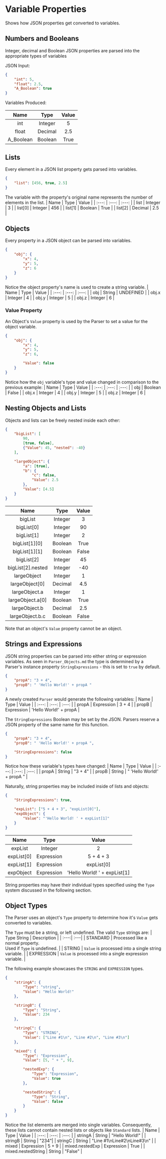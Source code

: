 # Variable Properties
Shows how JSON properties get converted to variables.

## Numbers and Booleans
Integer, decimal and Boolean JSON properties are parsed into the appropriate types of variables

JSON Input:

```json
{
    "int": 5,
    "float": 2.5,
    "A_Boolean": true
}
```
Variables Produced:

| Name | Type | Value |
| :---: | :---: | :---:  |
| int | Integer | 5 |
| float | Decimal | 2.5 |
| A_Boolean | Boolean | True |

## Lists
Every element in a JSON list property gets parsed into variables.

```json
{
    "list": [456, true, 2.5]
}
```

The variable with the property's original name represents the number of elements in the list.
| Name | Type | Value |
| :---: | :---: | :---:  |
| list | Integer | 3 |
| list[0] | Integer | 456 |
| list[1] | Boolean | True |
| list[2] | Decimal | 2.5 |

## Objects
Every property in a JSON object can be parsed into variables.

```json
{
    "obj": {
        "x": 4,
        "y": 5,
        "z": 6
    }
}
```
Notice the object property's name is used to create a string variable.
| Name | Type | Value |
| :---: | :---: | :---:  |
| obj | String | UNDEFINED |
| obj.x | Integer | 4 |
| obj.y | Integer | 5 |
| obj.z | Integer | 6 |


### Value Property
An Object's `Value` property is used by the Parser to set a value for the object variable.

```json
{
    "obj": {
        "x": 4,
        "y": 5,
        "z": 6,

        "Value": false
    }
}
```

Notice how the `obj` variable's type and value changed in comparison to the previous example:
| Name | Type | Value |
| :---: | :---: | :---:  |
| obj | Boolean | False |
| obj.x | Integer | 4 |
| obj.y | Integer | 5 |
| obj.z | Integer | 6 |

## Nesting Objects and Lists

Objects and lists can be freely nested inside each other:

```json
{
    "bigList": [
        90, 
        [true, false], 
        {"Value": 45, "nested": -40}
    ],

    "largeObject": {
        "a": [true],
        "b": {
            "c": false,
            "Value": 2.5
        },
        "Value": [4.5]
    }
}
```

| Name | Type | Value |
| :---: | :---: | :---:  |
| bigList | Integer | 3 |
| bigList[0] | Integer | 90 |
| bigList[1] | Integer | 2 |
| bigList[1][0] | Boolean | True |
| bigList[1][1] | Boolean | False |
| bigList[2] | Integer | 45 |
| bigList[2].nested | Integer | -40 |
| largeObject | Integer | 1 |
| largeObject[0] | Decimal | 4.5 |
| largeObject.a | Integer | 1 |
| largeObject.a[0] | Boolean | True |
| largeObject.b | Decimal | 2.5 |
| largeObject.b.c | Boolean | False |

Note that an object's `Value` property cannot be an object.

## Strings and Expressions
JSON string properties can be parsed into either string or expression variables. As seen in `Parser_Objects.md` the type is determined by a Parser's instance property `StringExpressions` - this is set to `true` by default.

```json
{
    "propA": "3 + 4",
    "propB": " 'Hello World!' + propA "
}
```
A newly created `Parser` would generate the following variables:
| Name | Type | Value |
| :---: | :---: | :---:  |
| propA | Expression | 3 + 4 |
| propB | Expression | 'Hello World!' + propA |

The `StringExpressions` Boolean may be set by the JSON. Parsers reserve a JSON property of the same name for this function.

```json
{
    "propA": "3 + 4",
    "propB": " 'Hello World!' + propA ",

    "StringExpressions": false
}
```

Notice how these variable's types have changed:
| Name | Type | Value |
| :---: | :---: | :---:  |
| propA | String | "3 + 4" |
| propB | String | " 'Hello World!' + propA " |

Naturally, string properties may be included inside of lists and objects:

```json
{
    "StringExpressions": true,

    "expList": ["5 + 4 + 3", "expList[0]"],
    "expObject": {
        "Value": "'Hello World! ' + expList[1]"
    }
}
```
| Name | Type | Value |
| :---: | :---: | :---:  |
| expList | Integer | 2 |
| expList[0] | Expression | 5 + 4 + 3 |
| expList[1] | Expression | expList[0] |
| expObject | Expression | 'Hello World! ' + expList[1] |

String properties may have their individual types specified using the `Type` system discussed in the following section.

## Object Types
The Parser uses an object's `Type` property to determine how it's `Value` gets converted to variables.

The `Type` must be a string, or left undefined. The valid `Type` strings are:
| Type String | Description |
| :---:| :---|
| STANDARD | Processed like a normal property. <br>Used if `Type` is undefined. |
| STRING | `Value` is processed into a single string variable. |
| EXPRESSION | `Value` is processed into a single expression variable. |

The following example showcases the `STRING` and `EXPRESSION` types.
```json
{
    "stringA": {
        "Type": "string",
        "Value": "Hello World!"
    },

    "stringB": {
        "Type": "String",
        "Value": 234
    },

    "stringC": {
        "Type": "STRING",
        "Value": ["Line #1\n", "Line #2\n", "Line #3\n"]
    },

    "mixed": {
        "Type": "Expression",
        "Value": [5, " + ", 9],

        "nestedExp": {
            "Type": "Expression",
            "Value": true
        },

        "nestedString": {
            "Type": "String",
            "Value": false
        }
    }
}
```
Notice the list elements are merged into single variables. Consequently, these lists cannot contain nested lists or objects like `Standard` lists.
| Name | Type | Value |
| :---: | :---: | :---:  |
| stringA | String | "Hello World!" |
| stringB | String | "234"|
| stringC | String | "Line #1\nLine#2\nLine#3\n" |
| mixed | Expression | 5 + 9 |
| mixed.nestedExp | Expression | True |
| mixed.nestedString | String | "False" |